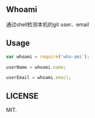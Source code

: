 ## Whoami

通过shell检测本机的git user、email

## Usage

```js
var whoami = require('who-ami');

userName = whoami.name;

userEmail = whoami.email;

```
## LICENSE

MIT.